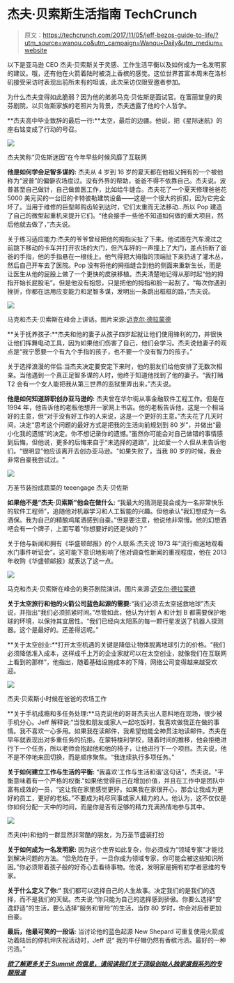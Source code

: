 # 杰夫·贝索斯生活指南 TechCrunch

> 原文：<https://techcrunch.com/2017/11/05/jeff-bezos-guide-to-life/?utm_source=wanqu.co&utm_campaign=Wanqu+Daily&utm_medium=website>

以下是亚马逊 CEO 杰夫·贝索斯关于灵感、工作生活平衡以及如何成为一名发明家的建议。哦，还有他在火箭着陆时被浇上香槟的感觉。这位世界首富本周末在洛杉矶接受采访时表现出前所未有的坦诚，此次采访仅限受邀者参加。

为什么杰夫变得如此脆弱？因为他的弟弟马克·贝佐斯是面试官。在富丽堂皇的奥芬剧院，以贝佐斯家族的老照片为背景，杰夫透露了他的个人哲学。

**杰夫高中毕业致辞的最后一行:**太空，最后的边疆。他说，把《星际迷航》的座右铭变成了行动的号召。

![](img/f12756313068b9c0dc9739e924ab9994.png)

杰夫笑称“贝佐斯迷因”在今年早些时候风靡了互联网

**他是如何学会足智多谋的:** 杰夫从 4 岁到 16 岁的夏天都在他祖父拥有的一个被他称为“波普”的偏僻农场度过。没有外界的帮助，爸爸不得不依靠自己。杰夫说。波普甚至自己做针，自己做兽医工作，比如给牛缝合。杰夫花了一个夏天修理爸爸花 5000 美元买的一台旧的卡特彼勒建筑设备——这是一个很大的折扣，因为它完全坏了。当用于维修的巨型邮购齿轮到达时，它们太重而无法移动…所以 Pop 建造了自己的微型起重机来提升它们。“他会接手一些他不知道如何做的重大项目，然后他就去做了，”杰夫说。

关于练习适应能力:杰夫的爷爷曾经把他的拇指尖扯了下来。他试图在汽车滑过之前跳下移动的卡车并打开农场的大门，但汽车砰的一声撞上了大门，差点折断了爸爸的手指，他的手指悬在一根线上。他气得把大拇指的顶端扯下来扔进了灌木丛，然后自己开车去了医院。Pop 没有将他的拇指缝合到他的侧面来重新生长，而是让医生从他的屁股上做了一个更快的皮肤移植。杰夫清楚地记得从那时起“他的拇指开始长屁股毛”。但是他没有抱怨，只是把他的拇指和脸一起刮了。“每次你遇到挫折，你都在运用应变能力和足智多谋，发明出一条跳出框框的路，”杰夫说。

![](img/5147f3ebaede97988ac236de63f6a9f8.png)

马克和杰夫·贝索斯在峰会上讲话。图片来源:[迈克尔·德拉蒙德](https://www.instagram.com/michaeldrummondphoto/)

**关于抚养孩子:**杰夫和他的妻子从孩子四岁起就让他们使用锋利的刀，并很快让他们挥舞电动工具，因为如果他们伤害了自己，他们会学习。杰夫说他妻子的观点是“我宁愿要一个有九个手指的孩子，也不要一个没有智力的孩子。”

关于选择浪漫的伴侣:当杰夫决定要安定下来时，他的朋友们给他安排了无数次相亲。当他遇到一个真正足智多谋的人时，他终于知道他找到了他的妻子。“我打赌 T2 会有一个女人能把我从第三世界的监狱里弄出来，”杰夫说。

**他是如何知道辞职创办亚马逊的:** 杰夫曾在华尔街从事金融软件工程工作。但是在 1994 年，他告诉他的老板他想开一家网上书店。他的老板告诉他，这是一个相当好的主意，但“对于没有好工作的人来说，这是一个更好的主意。”杰夫花了几天时间，决定“思考这个问题的最好方式是把我的生活向前规划到 80 岁”，并做出“最小化我的遗憾”的决定。你不想记录你的遗憾。”虽然你可能会对自己做错的事情感到后悔，但他说，更多的后悔来自于“未选择的道路”，比如爱一个人但从未告诉他们。“很明显”他应该离开去创办亚马逊。"如果失败了，当我 80 岁的时候，我会非常自豪我尝试过。"

![](img/9618134d4dbe247ee5cf95e4d668d6eb.png)

万圣节装扮成蔬菜的 teeengage 杰夫·贝佐斯

**如果他不是“杰夫·贝索斯”他会在做什么:** “我最大的猜测是我会成为一名非常快乐的软件工程师”，追随他对机器学习和人工智能的兴趣。但他承认“我幻想成为一名酒保。我为自己的精酿鸡尾酒感到自豪。”但是要注意，他说他非常慢。他的幻想酒吧会有一个牌子，上面写着“你想要好的还是快的？”

关于他与新闻和拥有《华盛顿邮报》的个人联系:杰夫说 1973 年“流行痴迷地观看水门事件听证会”。这可能下意识地影响了他对调查性新闻的重视程度，他在 2013 年收购《华盛顿邮报》就表达了这一点。

![](img/163022cf1b2f69f4d81b1672e6afe6ec.png)

马克和杰夫·贝索斯在峰会的奥芬剧院演讲。图片来源:[迈克尔·德拉蒙德](https://www.instagram.com/michaeldrummondphoto/)

**关于太空旅行和他的火箭公司蓝色起源的需要:**“我们必须去太空拯救地球”杰夫说，并指出“我们必须抓紧时间。”尽管如此，他认为计划 A 和计划 B 都需要保护地球的环境，以保持其宜居性。“我们已经向太阳系的每一颗行星发送了机器人探测器。这个是最好的。还差得远呢。”

**关于太空创业:**打开太空机遇的关键是降低让物体脱离地球引力的价格。“我们必须降低准入成本，这样成千上万的企业家就可以在太空创业，就像我们在互联网上看到的那样”，他指出，随着基础设施成本的下降，网络公司变得越来越受欢迎。

![](img/d19f516b7cebd0007d7d96afe1f0a9e2.png)

杰夫·贝索斯小时候在爸爸的农场工作

**关于手机成瘾和多任务处理:**马克说他的哥哥杰夫出人意料地在现场，很少被手机分心。Jeff 解释说:“当我和朋友或家人一起吃饭时，我喜欢做我正在做的事情。我不喜欢一心多用。如果我在读邮件，我希望他能全神贯注地读邮件。杰夫在早年就表现出对多重任务的抗拒。在蒙特梭利学校，随着时间的推移，他会拒绝进行下一个任务，所以老师会抱起他和他的椅子，让他进行下一个项目。杰夫说，他不是不停地来回切换，而是顺序聚焦。“我连续执行多项任务。”

**关于如何建立工作与生活的平衡:** “我喜欢‘工作与生活和谐’这句话”，杰夫说。"平衡意味着有一个严格的权衡."如果他觉得自己在增加价值，并且在工作中是团队中富有成效的一员，“这让我在家里感觉更好。如果我在家很开心，那会让我成为更好的员工，更好的老板。”不要成为耗尽同事或家人精力的人。他认为，这不仅仅是你如何分配一天中的时间，而是你是否有足够的精力充满热情地参与其中。

![](img/e07f1bea86bc195141ed58fd85bd6f98.png)

杰夫(中)和他的一群显然非常酷的朋友，为万圣节盛装打扮

**关于如何成为一名发明家:** 因为这个世界如此复杂，你必须成为“领域专家”才能找到解决问题的方法。“但危险在于，一旦你成为领域专家，你可能会被这些知识所困。”你必须带着孩子般的好奇心去看待事物。他说，发明家是拥有初学者思维的专家。

**关于什么定义了你:“** 我们都可以选择自己的人生故事。决定我们的是我们的选择，而不是我们的天赋。杰夫说:“你只能为自己的选择感到骄傲。你要么选择“安逸舒适”的生活，要么选择“服务和冒险”的生活，当你 80 岁时，你会对后者更加自豪。

**最后，他最可笑的一段话:** 当讨论他的蓝色起源 New Shepard 可重复使用火箭成功着陆后的停机坪庆祝活动时，Jeff 说“ 我的牛仔帽仍然有香槟污渍。最好的一种污渍。”

***[欲了解更多关于 Summit 的信息，请阅读我们关于顶级创始人独家度假系列的专题报道](https://beta.techcrunch.com/2017/11/03/summit-series/)***